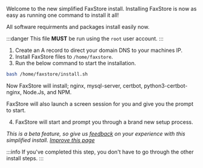Welcome to the new simplified FaxStore install. Installing FaxStore is now as easy as running one command to install it all!

All software requirments and packages install easily now.

:::danger
This file **MUST** be run using the `root` user account.
:::

1. Create an A record to direct your domain DNS to your machines IP.
2. Install FaxStore files to `/home/faxstore`.
3. Run the below command to start the installation.

```sh
bash /home/faxstore/install.sh
```

Now FaxStore will install; nginx, mysql-server, certbot, python3-certbot-nginx, Node.Js, and NPM.

FaxStore will also launch a screen session for you and give you the prompt to start.

4. FaxStore will start and prompt you through a brand new setup process.

*This is a beta feature, so give us [feedback](https://bugs.faxes.zone/projects/faxstore/add?t=feedback) on your experience with this simplified install.*
*[Improve this page](https://github.com/FAXES/Documentation/tree/main/FaxStore)*

:::info
If you've completed this step, you don't have to go through the other install steps.
:::
